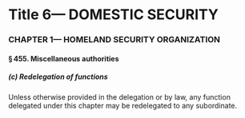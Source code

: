 
# Title 6— DOMESTIC SECURITY
### CHAPTER 1— HOMELAND SECURITY ORGANIZATION
#### § 455. Miscellaneous authorities
##### (c) Redelegation of functions

Unless otherwise provided in the delegation or by law, any function delegated under this chapter may be redelegated to any subordinate.
